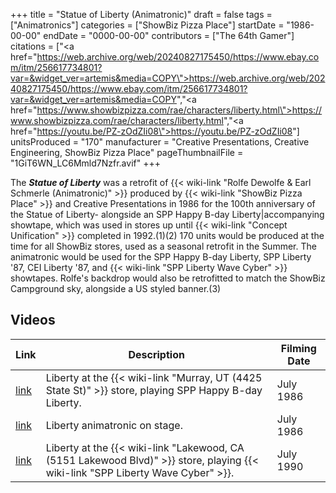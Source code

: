 +++
title = "Statue of Liberty (Animatronic)"
draft = false
tags = ["Animatronics"]
categories = ["ShowBiz Pizza Place"]
startDate = "1986-00-00"
endDate = "0000-00-00"
contributors = ["The 64th Gamer"]
citations = ["<a href=\"https://web.archive.org/web/20240827175450/https://www.ebay.com/itm/256617734801?var=&widget_ver=artemis&media=COPY\">https://web.archive.org/web/20240827175450/https://www.ebay.com/itm/256617734801?var=&widget_ver=artemis&media=COPY</a>","<a href=\"https://www.showbizpizza.com/rae/characters/liberty.html\">https://www.showbizpizza.com/rae/characters/liberty.html</a>","<a href=\"https://youtu.be/PZ-zOdZIi08\">https://youtu.be/PZ-zOdZIi08</a>"]
unitsProduced = "170"
manufacturer = "Creative Presentations, Creative Engineering, ShowBiz Pizza Place"
pageThumbnailFile = "1GiT6WN_LC6Mmld7Nzfr.avif"
+++

The ***Statue of Liberty*** was a retrofit of {{< wiki-link "Rolfe Dewolfe &amp; Earl Schmerle (Animatronic)" >}} produced by {{< wiki-link "ShowBiz Pizza Place" >}} and Creative Presentations in 1986 for the 100th anniversary of the Statue of Liberty- alongside an SPP Happy B-day Liberty|accompanying showtape, which was used in stores up until {{< wiki-link "Concept Unification" >}} completed in 1992.(1)(2) 170 units would be produced at the time for all ShowBiz stores, used as a seasonal retrofit in the Summer. The animatronic would be used for the SPP Happy B-day Liberty, SPP Liberty '87, CEI Liberty '87, and {{< wiki-link "SPP Liberty Wave Cyber" >}} showtapes. Rolfe's backdrop would also be retrofitted to match the ShowBiz Campground sky, alongside a US styled banner.(3)

## Videos

| Link                                                | Description                                                                                                                                 | Filming Date |
|-----------------------------------------------------|---------------------------------------------------------------------------------------------------------------------------------------------|--------------|
| [link](https://www.youtube.com/watch?v=P2QLs_PNqGc) | Liberty at the {{< wiki-link "Murray, UT (4425 State St)" >}} store, playing SPP Happy B-day Liberty.                                 | July 1986    |
| [link](https://youtu.be/PZ-zOdZIi08)                | Liberty animatronic on stage.                                                                                                               | July 1986    |
| [link](https://youtu.be/y4l_HTlPhkE)                | Liberty at the {{< wiki-link "Lakewood, CA (5151 Lakewood Blvd)" >}} store, playing {{< wiki-link "SPP Liberty Wave Cyber" >}}. | July 1990    |